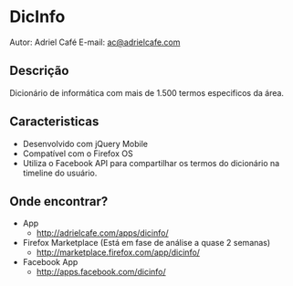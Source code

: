 DicInfo
=======
Autor: Adriel Café
E-mail: ac@adrielcafe.com

Descrição
---------
Dicionário de informática com mais de 1.500 termos especificos da área.

Caracteristicas
---------------
* Desenvolvido com jQuery Mobile
* Compatível com o Firefox OS
* Utiliza o Facebook API para compartilhar os termos do dicionário na timeline do usuário.

Onde encontrar?
---------------
* App
  * http://adrielcafe.com/apps/dicinfo/
* Firefox Marketplace (Está em fase de análise a quase 2 semanas)
  * http://marketplace.firefox.com/app/dicinfo/ 
* Facebook App
  * http://apps.facebook.com/dicinfo/
